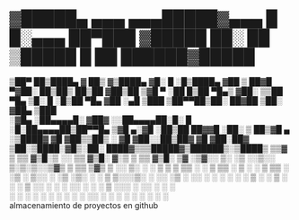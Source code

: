 # ▓█████▄ ▄▄▄    ▄▄▄█████▓▄▄▄      █     █░▄▄▄      ██▀███ ▓█████ ██░ ██ ▒█████  █    ██  ██████▓█████ 
▒██▀ ██▒████▄  ▓  ██▒ ▓▒████▄   ▓█░ █ ░█▒████▄   ▓██ ▒ ██▓█   ▀▓██░ ██▒██▒  ██▒██  ▓██▒██    ▒▓█   ▀ 
░██   █▒██  ▀█▄▒ ▓██░ ▒▒██  ▀█▄ ▒█░ █ ░█▒██  ▀█▄ ▓██ ░▄█ ▒███  ▒██▀▀██▒██░  ██▓██  ▒██░ ▓██▄  ▒███   
░▓█▄   ░██▄▄▄▄█░ ▓██▓ ░░██▄▄▄▄██░█░ █ ░█░██▄▄▄▄██▒██▀▀█▄ ▒▓█  ▄░▓█ ░██▒██   ██▓▓█  ░██░ ▒   ██▒▓█  ▄ 
░▒████▓ ▓█   ▓██▒▒██▒ ░ ▓█   ▓██░░██▒██▓ ▓█   ▓██░██▓ ▒██░▒████░▓█▒░██░ ████▓▒▒▒█████▓▒██████▒░▒████▒
 ▒▒▓  ▒ ▒▒   ▓▒█░▒ ░░   ▒▒   ▓▒█░ ▓░▒ ▒  ▒▒   ▓▒█░ ▒▓ ░▒▓░░ ▒░ ░▒ ░░▒░░ ▒░▒░▒░░▒▓▒ ▒ ▒▒ ▒▓▒ ▒ ░░ ▒░ ░
 ░ ▒  ▒  ▒   ▒▒ ░  ░     ▒   ▒▒ ░ ▒ ░ ░   ▒   ▒▒ ░ ░▒ ░ ▒░░ ░  ░▒ ░▒░ ░ ░ ▒ ▒░░░▒░ ░ ░░ ░▒  ░ ░░ ░  ░
 ░ ░  ░  ░   ▒   ░       ░   ▒    ░   ░   ░   ▒    ░░   ░   ░   ░  ░░ ░ ░ ░ ▒  ░░░ ░ ░░  ░  ░    ░   
   ░         ░  ░            ░  ░   ░         ░  ░  ░       ░  ░░  ░  ░   ░ ░    ░          ░    ░  ░
 ░                                                                                                   
almacenamiento de proyectos en github 
